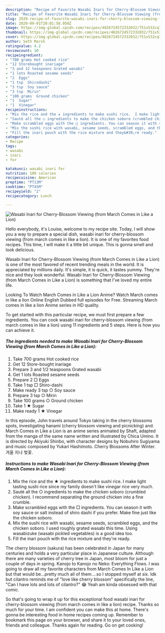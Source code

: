 ```yaml
---
description: "Recipe of Favorite Wasabi Inari for Cherry-Blossom Viewing (from March Comes in Like a Lion)"
title: "Recipe of Favorite Wasabi Inari for Cherry-Blossom Viewing (from March Comes in Like a Lion)"
slug: 2939-recipe-of-favorite-wasabi-inari-for-cherry-blossom-viewing-from-march-comes-in-like-a-lion
date: 2020-09-01T20:01:58.050Z
image: https://img-global.cpcdn.com/recipes/4826724572332032/751x532cq70/wasabi-inari-for-cherry-blossom-viewing-from-march-comes-in-like-a-lion-recipe-main-photo.jpg
thumbnail: https://img-global.cpcdn.com/recipes/4826724572332032/751x532cq70/wasabi-inari-for-cherry-blossom-viewing-from-march-comes-in-like-a-lion-recipe-main-photo.jpg
cover: https://img-global.cpcdn.com/recipes/4826724572332032/751x532cq70/wasabi-inari-for-cherry-blossom-viewing-from-march-comes-in-like-a-lion-recipe-main-photo.jpg
author: Seth Marsh
ratingvalue: 4.2
reviewcount: 10
recipeingredient:
- "700 grams Hot cooked rice"
- "12 Storebought inariage"
- "3 and 12 teaspoons Grated wasabi"
- "1 lots Roasted sesame seeds"
- "2  Eggs"
- "1 tsp  Shirodashi"
- "3 tsp  Soy sauce"
- "3 tsp  Mirin"
- "100 grams  Ground chicken"
- "1  Sugar"
- "1  Vinegar"
recipeinstructions:
- "Mix the rice and the ★ ingredients to make sushi rice.  I make light tasting sushi rice since my family doesn&#39;t like vinegar rice very much."
- "Sauté all the ○ ingredients to make the chicken soboro (crumbled chicken). I recommend separating the ground chicken into a fine crumble."
- "Make scrambled eggs with the □ ingredients. You can season it with soy sauce or salt instead of shiro dashi if you prefer. Make fine just like the chicken soboro."
- "Mix the sushi rice with wasabi, sesame seeds, scrambled eggs, and the chicken soboro. I used roughly grated wasabi this time. Using wasabizuke (wasabi pickled vegetables) is a good idea too."
- "Fill the inari pouch with the rice mixture and they&#39;re ready."
categories:
- Recipe
tags:
- wasabi
- inari
- for

katakunci: wasabi inari for 
nutrition: 109 calories
recipecuisine: American
preptime: "PT13M"
cooktime: "PT45M"
recipeyield: "2"
recipecategory: Lunch

---
```



![Wasabi Inari for Cherry-Blossom Viewing (from March Comes in Like a Lion)](https://img-global.cpcdn.com/recipes/4826724572332032/751x532cq70/wasabi-inari-for-cherry-blossom-viewing-from-march-comes-in-like-a-lion-recipe-main-photo.jpg)

Hello everybody, it's Louise, welcome to my recipe site. Today, I will show you a way to prepare a special dish, wasabi inari for cherry-blossom viewing (from march comes in like a lion). It is one of my favorites food recipes. This time, I will make it a little bit unique. This is gonna smell and look delicious.

Wasabi Inari for Cherry-Blossom Viewing (from March Comes in Like a Lion) is one of the most favored of recent trending meals in the world. It is appreciated by millions daily. It's simple, it is quick, it tastes yummy. They're nice and they look wonderful. Wasabi Inari for Cherry-Blossom Viewing (from March Comes in Like a Lion) is something that I've loved my entire life.

Looking To Watch March Comes in Like a Lion Anime? Watch March comes in like a lion Online English Dubbed full episodes for Free. Streaming March comes in like a lion Anime series in HD quality.


To get started with this particular recipe, we must first prepare a few ingredients. You can cook wasabi inari for cherry-blossom viewing (from march comes in like a lion) using 11 ingredients and 5 steps. Here is how you can achieve it.

<!--inarticleads1-->

##### The ingredients needed to make Wasabi Inari for Cherry-Blossom Viewing (from March Comes in Like a Lion):

1. Take 700 grams Hot cooked rice
1. Get 12 Store-bought inariage
1. Prepare 3 and 1/2 teaspoons Grated wasabi
1. Get 1 lots Roasted sesame seeds
1. Prepare 2 □ Eggs
1. Take 1 tsp □ Shiro-dashi
1. Make ready 3 tsp ○ Soy sauce
1. Prepare 3 tsp ○ Mirin
1. Take 100 grams ○ Ground chicken
1. Take 1 ★ Sugar
1. Make ready 1 ★ Vinegar


In this episode, John travels around Tokyo taking in the cherry blossoms spots, investigating hanami (cherry blossom viewing and picnicking) and. March Comes in Like a Lion is an anime series animated by Shaft, adapted from the manga of the same name written and illustrated by Chica Umino. It is directed by Akiyuki Shinbo, with character designs by Nobuhiro Sugiyama and music composed by Yukari Hashimoto. Cherry Blossoms After Winter. 겨울 지나 벚꽃. 

<!--inarticleads2-->

##### Instructions to make Wasabi Inari for Cherry-Blossom Viewing (from March Comes in Like a Lion):

1. Mix the rice and the ★ ingredients to make sushi rice.  I make light tasting sushi rice since my family doesn&#39;t like vinegar rice very much.
1. Sauté all the ○ ingredients to make the chicken soboro (crumbled chicken). I recommend separating the ground chicken into a fine crumble.
1. Make scrambled eggs with the □ ingredients. You can season it with soy sauce or salt instead of shiro dashi if you prefer. Make fine just like the chicken soboro.
1. Mix the sushi rice with wasabi, sesame seeds, scrambled eggs, and the chicken soboro. I used roughly grated wasabi this time. Using wasabizuke (wasabi pickled vegetables) is a good idea too.
1. Fill the inari pouch with the rice mixture and they&#39;re ready.


The cherry blossom (sakura) has been celebrated in Japan for many centuries and holds a very particular place in Japanese culture. Although there are many varieties of cherry tree in Japan, most bloom for just a couple of days in spring. Kanojo to Kanojo no Neko: Everything Flows. I was going to draw all my favorite characters from March Comes In Like a Lion but that would be…pretty much all of them….so I stopped myself at six. Idk but cilantro reminds me of &#34;love like cherry blossom&#34; specifically the line, &#34;Can I have lots and lots of cilantro?&#34; 😂 Yeah am kinda obsessed with that comic. 

So that's going to wrap it up for this exceptional food wasabi inari for cherry-blossom viewing (from march comes in like a lion) recipe. Thanks so much for your time. I am confident you can make this at home. There's gonna be interesting food in home recipes coming up. Remember to bookmark this page on your browser, and share it to your loved ones, friends and colleague. Thanks again for reading. Go on get cooking!
